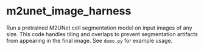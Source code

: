 # m2unet_image_harness

Run a pretrained M2UNet cell segmentation model on input images of any size. This code handles tiling and overlaps to prevent segmentation artifacts from appearing in the final image. See `demo.py` for example usage.
